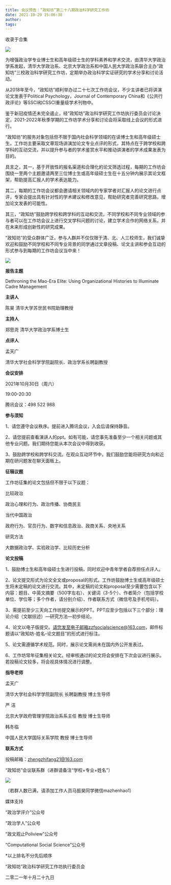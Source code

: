 ```yaml
---
title: 会议预告｜“政知坊”第二十八期政治科学研究工作坊
date: 2021-10-29 15:06:38
author: 
tags: 
---
```



收录于合集

![](/images/47/2.png)

为增强政治学专业博士生和高年级硕士生的学科素养和学术交流，由清华大学政治学系发起，清华大学政治系、北京大学政治系和中国人民大学政治系联合主办“政知坊”三校政治科学研究工作坊，定期举办政治科学实证研究的学术分享和讨论活动。

  

从2018年至今，“政知坊”顺利举办过二十七次工作坊会议，不少主讲者已将讲演论文发表于Political Psychology，Journal of
Contemporary China和《公共行政评论》等SSCI和CSSCI重量级学术刊物中。

  

鉴于新冠疫情还未完全遏止，经“政知坊”政治科学研究工作坊执行委员会讨论决定，2021-2022年秋季学期的工作坊学术分享和讨论会将采取线上会议的形式进行。

  

“政知坊”的服务对象包括但不限于国内社会科学领域的在读博士生和高年级硕士生。工作坊主要采取文章现场讲演加论文专业点评的形式，其特点在于跨学校和跨学科的互动交流，并以提升参与者的学术鉴赏水平和推动讲演者的学术成果发表为目的。

  

具言之，其一，基于开放性的报名渠道和合理化的论文筛选过程，每期的工作坊会围绕一至两个主题邀请两至三位博士生或高年级硕士生在十五分钟内展示其论文框架，帮助提高汇报人的学术表达能力。

  

其二，每期的工作坊会议都会邀请相关领域内的专家学者对汇报人的论文进行点评，专家会提出具有针对性的学术建议和修改意见，帮助研究者完善研究思路，增加论文发表的可能性。

  

其三，“政知坊”鼓励跨学校和跨学科的互动和交流，不同学校和不同专业领域的参与者可以在工作坊会议上进行交叉学科问题的讨论，建立学术合作的网络关系，并在未来形成创新性的研究成果。

  

“政知坊”的受众群体广泛，参与人群并不仅仅限于清、北、人三校师生，我们诚挚欢迎和鼓励不同学校和不同专业背景的同学通过文章投稿、论文主讲和参会互动的形式参与到每期的工作坊会议当中来！

![](/images/47/3.jpeg)

  

 **报告主题**

Dethroning the Mao-Era Elite: Using Organizational Histories to Illuminate
Cadre Management

  

 **主讲人**

陈昊 清华大学苏世民书院助理教授

  

 **主持人**

郑思尧 清华大学政治学系博士生  

  

 **点评人**

孟天广

清华大学社会科学学院副院长、政治学系长聘副教授

  

 **会议安排**

2021年10月30日（周六）

19:00-20:30

  

腾讯会议：498 522 988

  

 **参与须知**

1、请您遵守会议秩序。提前进入腾讯会议，入会后请保持静音。  

  

2、请您提前查看演讲人的ppt。如有可能，请您事先准备至少一个相关问题或其他专业问题。我们期待您能从本次会议中得到收获。

  

3、鼓励跨学校和跨学科交流。在观众互动环节中，我们鼓励您能将研究方向和近期在研问题发在聊天面板上。

  

 **征稿议题**

工作坊征集的论文包括但不限于以下议题：

  

比较政治

政治心理和行为、政治传播、协商民主

  

当代中国政治

政府行为、官员行为、数字和信息政治、政商关系、央地关系

  

研究方法

大数据政治学、实验政治学、比较历史分析

  

 **论文投稿**

1、鼓励博士生和高年级硕士生进行投稿，同时欢迎中青年学者自荐担任点评人。

  

2、论文提交形式为论文全文或proposal的形式。工作坊鼓励博士生或高年级硕士生将未定稿的论文进行交流。其中，未定稿的论文和proposal至少需要包含以下内容：题目、中英文摘要（500字左右）、关键词（3-5个）、作者简介（包括学校单位、学位等；多个作者，请分别介绍）、作者联系方式（微信号及手机号码）。

  

3、需提前至少三天向工作坊提交展示的PPT。PPT应至少包括以下三个部分：理论介绍（文献综述）—研究方法—初步结论。

  

4、论文以电子版提交。请您发至电子邮箱zzfsocialscience@163.com，邮件标题请以“政知坊-姓名-论文题目”的形式进行标注。

  

5、论文需遵循学术规范。同时，展示论文需尚未在国内外公开发表过。

  

6、工作坊常年征集相关论文。经审核通过的论文将会安排在下次会议进行展示。若投稿论文较多，将会视具体情况进行调整。

  

 **指导老师**

孟天广

清华大学社会科学学院副院长 长聘副教授 博士生导师

  

严 洁

北京大学政府管理学院政治系系主任 教授 博士生导师

  

韩冬临

中国人民大学国际关系学院 教授 博士生导师

  

 **联系方式**

投稿邮箱：zhengzhifang21@163.com

  

“政知坊”会议联系群（进群请备注“学校+专业+姓名”）  

![](/images/47/4.jpeg)

（若群人数已满，请添加工作人员马振昊同学微信mazhenhao1）  

  

  

媒体支持

“政治学评介”公众号  

“政治学人”公众号

“政文观止Poliview”公众号

“Computational Social Science”公众号

*以上排名不分先后顺序

  

  

“政知坊”政治科学研究工作坊执行委员会

二零二一年十月二十九日

  

